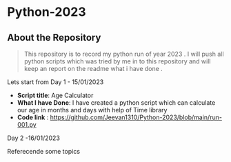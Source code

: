 # Python-2023

## About the Repository 
> This repository is to record my python run of year 2023 . I will push all python scripts which was tried by me in to this repository and will keep an report on the readme what i have done .

Lets start from Day 1 - 15/01/2023

- **Script title**: Age Calculator 
- **What I have Done**: I have created a python script which can calculate our age in months and days with help of  Time library 
- **Code link** : https://github.com/Jeevan1310/Python-2023/blob/main/run-001.py

Day 2 -16/01/2023

Referecende some topics
